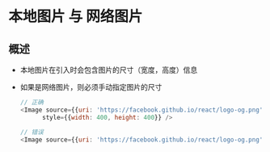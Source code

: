 # 本地图片 与 网络图片

## 概述

+ 本地图片在引入时会包含图片的尺寸（宽度，高度）信息
+ 如果是网络图片，则必须手动指定图片的尺寸

  ```js
  // 正确
  <Image source={{uri: 'https://facebook.github.io/react/logo-og.png'}}
        style={{width: 400, height: 400}} />

  // 错误
  <Image source={{uri: 'https://facebook.github.io/react/logo-og.png'}} />
  ```
